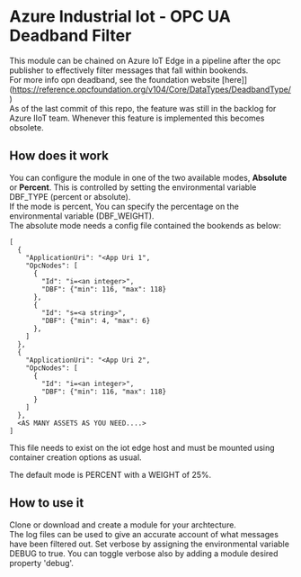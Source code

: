 # Azure Industrial Iot - OPC UA Deadband Filter

This module can be chained on Azure IoT Edge in a pipeline after the opc publisher to effectively filter messages that fall within bookends.  
For more info opn deadband, see the foundation website [here]](https://reference.opcfoundation.org/v104/Core/DataTypes/DeadbandType/)  
As of the last commit of this repo, the feature was still in the backlog for Azure IIoT team. Whenever this feature is implemented this becomes obsolete.  

## How does it work  
You can configure the module in one of the two available modes, **Absolute** or **Percent**. This is controlled by setting the environmental variable DBF_TYPE (percent or absolute).  
If the mode is percent, You can specify the percentage on the environmental variable (DBF_WEIGHT).  
The absolute mode needs a config file contained the bookends as below:
```
[
  {
    "ApplicationUri": "<App Uri 1",
    "OpcNodes": [
      {
        "Id": "i=<an integer>",
        "DBF": {"min": 116, "max": 118}
      },
      {
        "Id": "s=<a string>",
        "DBF": {"min": 4, "max": 6}
      },
    ]
  },
  {
    "ApplicationUri": "<App Uri 2",
    "OpcNodes": [
      {
        "Id": "i=<an integer>",
        "DBF": {"min": 116, "max": 118}
      }
    ]
  },
  <AS MANY ASSETS AS YOU NEED....>
]
```
This file needs to exist on the iot edge host and must be mounted using container creation options as usual.  

The default mode is PERCENT with a WEIGHT of 25%.  

## How to use it
Clone or download and create a module for your archtecture.  
The log files can be used to give an accurate account of what messages have been filtered out. Set verbose by assigning the environmental variable DEBUG to true. You can toggle verbose also by adding a module desired property 'debug'.
